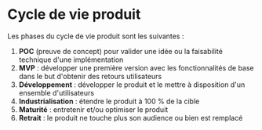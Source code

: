 # Cycle de vie produit

Les phases du cycle de vie produit sont les suivantes :&#x20;

1. **POC** (preuve de concept) pour valider une idée ou la faisabilité technique d'une implémentation&#x20;
2. **MVP** : développer une première version avec les fonctionnalités de base dans le but d'obtenir des retours utilisateurs
3. **Développement** : développer le produit et le mettre à disposition d'un ensemble d'utilisateurs
4. **Industrialisation** : étendre le produit à 100 % de la cible
5. **Maturité** : entretenir et/ou optimiser le produit
6. **Retrait** : le produit ne touche plus son audience ou bien est remplacé&#x20;
